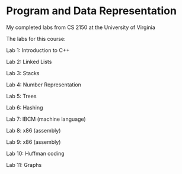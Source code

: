 # Program and Data Representation
My completed labs from CS 2150 at the University of Virginia

The labs for this course:

Lab 1: Introduction to C++

Lab 2: Linked Lists

Lab 3: Stacks

Lab 4: Number Representation

Lab 5: Trees

Lab 6: Hashing

Lab 7: IBCM (machine language)
 
Lab 8: x86 (assembly)

Lab 9: x86 (assembly)

Lab 10: Huffman coding

Lab 11: Graphs
